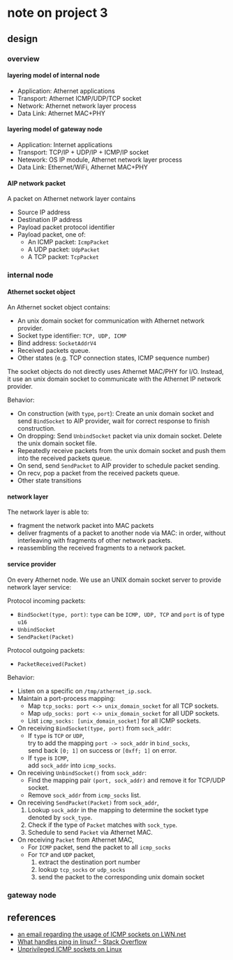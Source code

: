 # note on project 3

## design

### overview

#### layering model of internal node

- Application: Athernet applications
- Transport: Athernet ICMP/UDP/TCP socket
- Network: Athernet network layer process
- Data Link: Athernet MAC+PHY

#### layering model of gateway node

- Application: Internet applications
- Transport: TCP/IP + UDP/IP + ICMP/IP socket
- Netework: OS IP module, Athernet network layer process
- Data Link: Ethernet/WiFi, Athernet MAC+PHY

#### AIP network packet

A packet on Athernet network layer contains

- Source IP address
- Destination IP address
- Payload packet protocol identifier
- Payload packet, one of:
  - An ICMP packet: `IcmpPacket`
  - A UDP packet: `UdpPacket`
  - A TCP packet: `TcpPacket`

### internal node

#### Athernet socket object

An Athernet socket object contains:

- An unix domain socket for communication with Athernet network provider.
- Socket type identifier: `TCP, UDP, ICMP`
- Bind address: `SocketAddrV4`
- Received packets queue.
- Other states (e.g. TCP connection states, ICMP sequence number)

The socket objects do not directly uses Athernet MAC/PHY for I/O.
Instead, it use an unix domain socket to communicate with the Athernet IP network provider.

Behavior:

- On construction (with `type`, `port`):
  Create an unix domain socket and send `BindSocket` to AIP provider,
  wait for correct response to finish construction.
- On dropping:
  Send `UnbindSocket` packet via unix domain socket.
  Delete the unix domain socket file.
- Repeatedly receive packets from the unix domain socket and push them into the received packets queue.
- On send, send `SendPacket` to AIP provider to schedule packet sending.
- On recv, pop a packet from the received packets queue.
- Other state transitions

#### network layer

The network layer is able to:

- fragment the network packet into MAC packets
- deliver fragments of a packet to another node via MAC:
  in order, without interleaving with fragments of other network packets.
- reassembling the received fragments to a network packet.

#### service provider

On every Athernet node.
We use an UNIX domain socket server to provide network layer service:

Protocol incoming packets:

- `BindSocket(type, port)`: `type` can be `ICMP, UDP, TCP` and `port` is of type `u16`
- `UnbindSocket`
- `SendPacket(Packet)`

Protocol outgoing packets:

- `PacketReceived(Packet)`

Behavior:

- Listen on a specific on `/tmp/athernet_ip.sock`.
- Maintain a port-process mapping:
  - Map `tcp_socks: port <-> unix_domain_socket` for all TCP sockets.
  - Map `udp_socks: port <-> unix_domain_socket` for all UDP sockets.
  - List `icmp_socks: [unix_domain_socket]` for all ICMP sockets.
- On receiving `BindSocket(type, port)` from `sock_addr`:  
  - If `type` is `TCP` or `UDP`,  
    try to add the mapping `port -> sock_addr` in `bind_socks`,  
    send back `[0; 1]` on success or `[0xff; 1]` on error.  
  - If `type` is `ICMP`,  
    add `sock_addr` into `icmp_socks`.
- On receiving `UnbindSocket()` from `sock_addr`:  
  - Find the mapping pair `(port, sock_addr)` and remove it for TCP/UDP socket.
  - Remove `sock_addr` from `icmp_socks` list.
- On receiving `SendPacket(Packet)` from `sock_addr`,  
  1. Lookup `sock_addr` in the mapping to determine the socket type denoted by `sock_type`.
  2. Check if the type of `Packet` matches with `sock_type`.
  3. Schedule to send `Packet` via Athernet MAC.
- On receiving `Packet` from Athernet MAC,
  - For `ICMP` packet, send the packet to all `icmp_socks`
  - For `TCP` and `UDP` packet,
    1. extract the destination port number
    2. lookup `tcp_socks` or `udp_socks`
    3. send the packet to the corresponding unix domain socket

### gateway node

## references

- [an email regarding the usage of ICMP sockets on LWN.net](https://lwn.net/Articles/422330/)
- [What handles ping in linux? - Stack Overflow](https://stackoverflow.com/questions/29496575/what-handles-ping-in-linux)
- [Unprivileged ICMP sockets on Linux](https://sturmflut.github.io/linux/ubuntu/2015/01/17/unprivileged-icmp-sockets-on-linux/)
